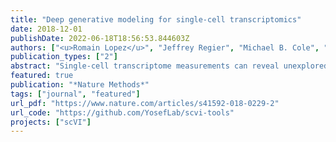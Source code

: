 ```yaml
---
title: "Deep generative modeling for single-cell transcriptomics"
date: 2018-12-01
publishDate: 2022-06-18T18:56:53.844603Z
authors: ["<u>Romain Lopez</u>", "Jeffrey Regier", "Michael B. Cole", "Michael I. Jordan", "Nir Yosef"]
publication_types: ["2"]
abstract: "Single-cell transcriptome measurements can reveal unexplored biological diversity, but they suffer from technical noise and bias that must be modeled to account for the resulting uncertainty in downstream analyses. Here we introduce single-cell variational inference (scVI), a ready-to-use scalable framework for the probabilistic representation and analysis of gene expression in single cells (https://github.com/YosefLab/scVI). scVI uses stochastic optimization and deep neural networks to aggregate information across similar cells and genes and to approximate the distributions that underlie observed expression values, while accounting for batch effects and limited sensitivity. We used scVI for a range of fundamental analysis tasks including batch correction, visualization, clustering, and differential expression, and achieved high accuracy for each task."
featured: true
publication: "*Nature Methods*"
tags: ["journal", "featured"]
url_pdf: "https://www.nature.com/articles/s41592-018-0229-2"
url_code: "https://github.com/YosefLab/scvi-tools"
projects: ["scVI"]
---
```


